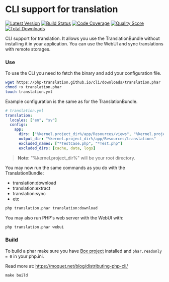 # CLI support for translation

[![Latest Version](https://img.shields.io/github/release/php-translation/cli.svg?style=flat-square)](https://github.com/php-translation/cli/releases)
[![Build Status](https://img.shields.io/travis/php-translation/cli.svg?style=flat-square)](https://travis-ci.org/php-translation/cli)
[![Code Coverage](https://img.shields.io/scrutinizer/coverage/g/php-translation/cli.svg?style=flat-square)](https://scrutinizer-ci.com/g/php-translation/cli)
[![Quality Score](https://img.shields.io/scrutinizer/g/php-translation/cli.svg?style=flat-square)](https://scrutinizer-ci.com/g/php-translation/cli)
[![Total Downloads](https://img.shields.io/packagist/dt/php-translation/cli.svg?style=flat-square)](https://packagist.org/packages/php-translation/cli)

CLI support for translation. It allows you use the TranslationBundle without installing it in your application. You can
use the WebUI and sync translations with remote storages.
 
### Use

To use the CLI you need to fetch the binary and add your configuration file. 

```bash
wget https://php-translation.github.io/cli/downloads/translation.phar
chmod +x translation.phar
touch translation.yml
```

Example configuration is the same as for the TranslationBundle. 

```yaml
# translation.yml
translation:
  locales: ["en", "sv"]
  configs:
    app:
      dirs: ["%kernel.project_dir%/app/Resources/views", "%kernel.project_dir%/src"]
      output_dir: "%kernel.project_dir%/app/Resources/translations"
      excluded_names: ["*TestCase.php", "*Test.php"]
      excluded_dirs: [cache, data, logs]
```

> **Note:** "%kernel.project_dir%" will be your root directory. 

You may now run the same commands as you do with the TranslationBundle:

* translation:download                                  
* translation:extract  
* translation:sync  
* etc

``` bash
php translation.phar translation:download
```


You may also run PHP's web server with the WebUI with: 
 
``` bash
php translation.phar webui
```

### Build

To build a phar make sure you have [Box project](https://box-project.github.io/box2/) installed and
`phar.readonly = 0` in your php.ini. 

Read more at: https://moquet.net/blog/distributing-php-cli/

```
make build
```
